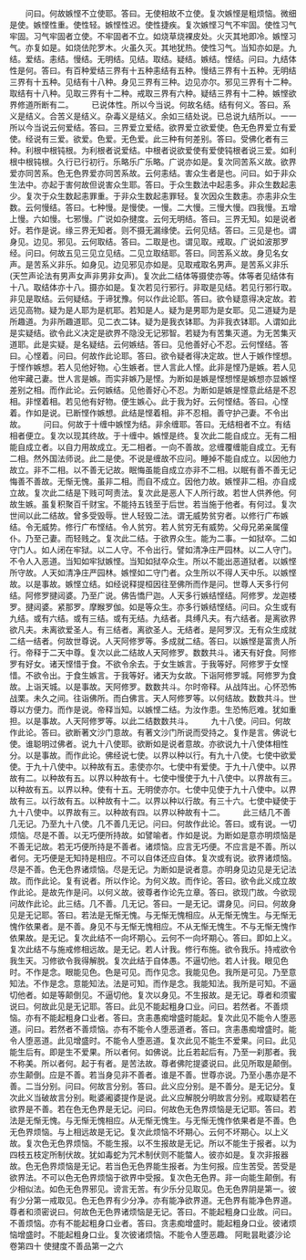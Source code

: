 <!-- { "loadSidebar": true } -->
　　问曰。何故嫉悭不立使耶。答曰。无使相故不立使。复次嫉悭是粗烦恼。微细是使。嫉悭性重。使性轻。嫉悭性迟。使性捷疾。复次嫉悭习气不牢固。使性习气牢固。习气牢固者立使。不牢固者不立。如烧草烧裸皮处。火灭其地即冷。嫉悭习气。亦复如是。如烧佉陀罗木。火虽久灭。其地犹热。使性习气。当知亦如是。九结。爱结。恚结。慢结。无明结。见结。取结。疑结。嫉结。悭结。问曰。九结体性是何。答曰。有百种爱结三界有十五种恚结有五种。慢结三界有十五种。无明结三界有十五种。见结有十八种。身见三界有三种。边见亦尔。邪见三界有十二种。取结有十八种。见取三界有十二种。戒取三界有六种。疑结三界有十二种。嫉悭欲界修道所断有二。
　　已说体性。所以今当说。何故名结。结有何义。答曰。系义是结义。合苦义是结义。杂毒义是结义。余如三结处说。已总说九结所以。一一所以今当说云何爱结。答曰。三界爱立爱结。欲界爱立欲爱使。色无色界爱立有爱使。经说有三爱。欲爱。色爱。无色爱。此三种有何差别。答曰。受佛化者有三种。利根中根钝根。为利根者说爱结。中根者说欲爱使有爱使钝根者说三爱。如利根中根钝根。久行已行初行。乐略乐广乐略。广说亦如是。复次同苦系义故。欲界爱亦同苦系。色无色界爱亦同苦系故。云何恚结。害众生者是也。问曰。如于非众生法中。亦起于害何故但说害众生耶。答曰。于众生数法中起恚多。非众生数起恚少。复次于众生数起恚罪重。于非众生数起恚罪轻。复次因众生数恚。亦恚非众生数。云何慢结。答曰。七种慢。是慢使。一慢。二大慢。三慢大慢。四我慢。五增上慢。六如慢。七邪慢。广说如杂揵度。云何无明结。答曰。三界无知。如是说者好。若作是说。缘三界无知者。则不摄无漏缘使。云何见结。答曰。三见是也。谓身见。边见。邪见。云何取结。答曰。二取是也。谓见取。戒取。广说如波那罗经。问曰。何故五见三见立见结。二见立取结耶。答曰。同苦系义故。身见名女声。是苦系义非乐。如身见。边见邪见亦如是。见取戒取名男声。是苦系义非乐(天竺声论法有男声女声非男非女声)。复次此二结体等摄使亦等。体等者见结体有十八。取结体亦十八。摄亦如是。复次若见行邪行。非取是见结。若见行邪行取。非见是取结。云何疑结。于谛犹豫。何以作此论耶。答曰。欲令疑意得决定故。若远见高物。疑为是人耶为是杌耶。若知是人。疑为是男耶为是女耶。见二道疑为是所趣道。为非所趣道耶。见二衣二钵。疑为是我衣钵耶。为非我衣钵耶。人谓如此是实疑结。欲令此义决定是欲界不隐没无记邪智。若疑为有苦集灭道。为无苦集灭道耶。此是实疑。是名疑结。云何嫉结。答曰。见他善好心不忍。云何悭结。答曰。心悭着。问曰。何故作此论耶。答曰。欲令疑者得决定故。世人于嫉作悭想。于悭作嫉想。若人见他好物。心生嫉者。世人言此人悭。此非是悭乃是嫉。若人见他牢藏己妻。世人言是嫉。而实非嫉乃是悭。为断如是嫉是悭想悭是嫉想亦显嫉悭差别之相。而作此论。云何嫉结。见他善好心不忍。为断如是嫉是悭意此结是不忍相。非悭着相。若见他有好物。便生嫉心。此于我为好。云何悭结。答曰。心悭着。作如是说。已断悭作嫉想。此结是悭着相。非不忍相。善守护己妻。不令出故。
　　问曰。何故于十缠中嫉悭为结。非余缠耶。答曰。无结相者不立。有结相者便立。复次以现其终故。于十缠中。嫉悭是终。复次此二能自成立。无有二相能自成立者。以自力用故成立。无二相者。一向不善故。忿缠覆缠能自成立。无有二相。然外国法师说。此二是使。不说是缠故不应问。睡掉不能自成立。以因他力故立。非不二相。以不善无记故。眠悔虽能自成立亦非不二相。以眠有善不善无记悔善不善故。无惭无愧。虽非二相。而自不成立。因他力故。嫉悭非二相。亦自成立故。复次此二结是下贱可呵责法。复次此是恶人下人所行故。若世人供养他。何故生嫉。虽复积聚百千财宝。不能持五钱至于后世。若当施于他者。有何过。复次世间以此二结故。曾多受毁辱。世人轻毁二法。谓无威势贫穷者。以修行广布嫉结。令无威势。修行广布悭结。令人贫穷。若人贫穷无有威势。父母兄弟亲属僮仆。乃至己妻。而轻贱之。复次此二结。于欲界众生。能为二事。一如狱卒。二如守门人。如人闭在牢狱。以二人守。不令出行。譬如清净庄严园林。以二人守门。不令人入恶道。当知如牢狱嫉悭。当知如狱卒众生。所以不能出恶道狱者。以嫉悭所守故。人天如清净庄严园林。嫉悭如二守门者。众生所以不得人天中乐。以嫉悭故。以是事故。嫉悭立结。如经说释提桓因往至佛所而作是问。世尊人天多行何结。阿修罗揵闼婆。乃至广说。佛告憍尸迦。人天多行嫉结悭结。阿修罗。龙迦楼罗。揵闼婆。紧那罗。摩睺罗伽。如是等众生。亦多行嫉结悭结。问曰。众生或有九结。或有六结。或有三结。或有无结。九结者。具缚凡夫。有六结者。是离欲界欲凡夫。未离欲爱圣人。有三结者。离欲圣人。无结者。是阿罗汉。无有众生成就二结一结者。何故世尊说。人天阿修罗等。多成就二结。答曰。以嫉悭是富贵人所行。帝释于二天中尊。复次以此二结故人天阿修罗。数数共斗。诸天有好食。阿修罗有好女。诸天悭惜于食。不欲令余去。于女生嫉言。于我等好。阿修罗于女悭惜。不欲令出。于食生嫉言。于我等好。诸天为女故。下诣阿修罗城。阿修罗为食故。上诣天城。以是事故。天阿修罗。数数共斗。尔时帝释。从战阵出。心怀恐怖战栗。未久之间。往诣佛所。而白佛言。天人阿修罗等。以何结故。数数共斗。世尊以方便力。而作是说。帝释当知。以嫉悭二结。为汝作患。生恐怖厄难。犹如重担。以是事故。人天阿修罗等。以此二结数数共斗。
　　九十八使。问曰。何故作此论。答曰。欲断著文沙门意故。有著文沙门所说而受持之。复作是言。佛说七使。谁聪明过佛者。说九十八使耶。欲断如是说者意故。亦欲说九十八使体相性分。以是事故。而作此论。佛经说七使。以界以种以行。有九十八使。七使中欲爱使。于九十八使中。以种故有五。恚使亦尔。七使中有爱使。于九十八使中。以界故有二。以种故有五。以界以种故有十。七使中慢使于九十八使中。以界故有三。以种故有五。以界以种。使有十五。无明使亦尔。七使中见使于九十八使中。以界故有三。以行故有五。以种故有十二。以界以种以行故。有三十六。七使中疑使于九十八使中。以界故有三。以种故有四。以界以种故有十二。
　　此三结几不善几无记。乃至九十八使。几不善几无记。问曰。何故作此论。答曰。或有说。一切烦恼。尽是不善。以无巧便所持故。如譬喻者。作如是说。为断如是意亦明烦恼是不善无记故。若无巧便所持是不善者。诸烦恼。应言无巧便。不应言是不善。所以者何。无巧便是无知持是相应。不可以自体还应自体。复次或有说。欲界诸烦恼。尽是不善。色无色界诸烦恼。尽是无记。为断如是说者意。亦明身见边见是无记法故。而作此论。复有说者。所以作论。为何义故。而作论。答曰。欲令此义成立故作此论。是故先作是问。以何义故。彼尊者作论先立章。答曰。欲现门故。今欲现问故作此论。此三结。几不善。几无记。答曰。一是无记。谓身见。问曰。何故身见是无记耶。答曰。若法是无惭无愧。与无惭无愧相应。从无惭无愧生。与无惭无愧作依果者。是不善。身见不与无惭无愧相应。不从无惭无愧生。不与无惭无愧作依果故。是无记。复次此结不一向坏期心。云何不一向坏期心。答曰。即如上义。复次此结不与施戒修相远故。是无记。若人计我。修行布施。欲令我乐。持戒欲令我生天。习修欲令我得解脱。复次此结于自体愚。不逼切他。若人计我。眼见色时。不作是念。眼能见色。色是可见。而作见念。我能见色。我所是可见。乃至意知法。不作是念。意能知法。法是可知。而作是念。我能知法。我所是可知。不逼切他者。如是等颠倒见。不逼切他。复次以身见。不生报故。是无记。尊者和须蜜说曰。何故此见是无记耶。答曰。此见不能起粗身口业。问曰。若然者。不善烦恼。亦有不能起粗身口业者。答曰。贪恚愚痴增盛时能起。复次此见不能令人堕恶道。问曰。若然者不善烦恼。亦有不能令人堕恶道者。答曰。贪恚愚痴增盛时。能令人堕恶道。此见增盛时。不能令人堕恶道。复次此见不能生不爱果。问曰。此见能生后有。即是生不爱果。所以者何。如佛说。比丘若起后有。乃至一刹那者。我不称美。所以者何。起于有者。是苦法故。尊者佛陀提婆说曰。此见所取是颠倒。亦生颠倒。应是不善。若当身见非不善者。谁是不善。世尊亦说。乃至小愚亦是不善。二当分别。问曰。何故言分别。答曰。此义应分别。是不善分。是无记分。复次此义当破故言分别。毗婆阇婆提作是说。此义应解脱分明故言分别。戒取疑若在欲界是不善。若在色无色界是无记。问曰。何故色无色界烦恼是无记耶。答曰。若法是无惭无愧。与无惭无愧相应。从无惭无愧生。与无惭无愧作依果者是不善。色无色界烦恼。与上相远故是无记。复次此烦恼不坏期心。云何不坏期心。以上义故。复次色无色界烦恼。不能生报。以不生报故是无记。所以不能生于报者。以为四枝五枝定所制伏故。犹如毒蛇为咒术制伏则不能螫人。彼亦如是。复次非报器故。色无色界烦恼是无记。若当色无色界能生报者。为生何报。应生苦受。苦受是欲界法。不可以色无色界烦恼于欲界中受报。复次色无色界。非一向能生颠倒。有少相似法。如色无色界邪见。谤言无苦。有少乐分见取见。色无色界阴是第一。彼有少分第一戒取见。色无色界有少分净。亦有能净欲界道。无色界有能净色界道。尊者和须密说曰。何故色无色界诸烦恼是无记。答曰。不能起粗身口业故。问曰。不善烦恼。亦有不能起粗身口业者。答曰。贪恚痴增盛时。能起粗身口业。彼诸烦恼增盛时。不能起粗身口业。复次彼诸烦恼。不能令人堕恶趣。
阿毗昙毗婆沙论卷第四十
使揵度不善品第一之六
